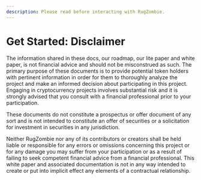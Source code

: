 ```yaml
---
description: Please read before interacting with RugZombie.
---
```


# Get Started: Disclaimer

The information shared in these docs, our roadmap, our lite paper and white paper, is not financial advice and should not be misconstrued as such. The primary purpose of these documents is to provide potential token holders with pertinent information in order for them to thoroughly analyze the project and make an informed decision about participating in this project. Engaging in cryptocurrency projects involves substantial risk and it is strongly advised that you consult with a financial professional prior to your participation.

These documents do not constitute a prospectus or offer document of any sort and is not intended to constitute an offer of securities or a solicitation for investment in securities in any jurisdiction.

Neither RugZombie nor any of its contributors or creators shall be held liable or responsible for any errors or omissions concerning this project or for any damage you may suffer from your participation or as a result of failing to seek competent financial advice from a financial professional. This white paper and associated documentation is not in any way intended to create or put into implicit effect any elements of a contractual relationship.

